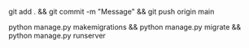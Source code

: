 
git add . && git commit -m "Message" && git push origin main

python manage.py makemigrations && python manage.py migrate && python manage.py runserver